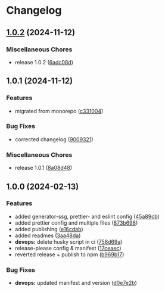 # Changelog

## [1.0.2](https://github.com/nico-i/prettier-config/compare/v1.0.1...v1.0.2) (2024-11-12)


### Miscellaneous Chores

* release 1.0.2 ([6adc08d](https://github.com/nico-i/prettier-config/commit/6adc08ddac7d84841b004224282bd925ea647aa6))

## 1.0.1 (2024-11-12)


### Features

* migrated from monorepo ([c331004](https://github.com/nico-i/prettier-config/commit/c331004ee3f4294c395dfd076b1ade95cca1c1af))


### Bug Fixes

* corrected changelog ([9009321](https://github.com/nico-i/prettier-config/commit/90093212321b0d649da858fa9cabb72f6ad218d9))


### Miscellaneous Chores

* release 1.0.1 ([8a08d48](https://github.com/nico-i/prettier-config/commit/8a08d48689aab329c6048a6b26192f8e49fde1d0))

## 1.0.0 (2024-02-13)


### Features

* added generator-ssg, prettier- and eslint config ([45a89cb](https://github.com/nico-i/nico-i/commit/45a89cbafaf4f3711523dd432f8da1e730f5715a))
* added prettier config and multiple files ([873b698](https://github.com/nico-i/nico-i/commit/873b698a57026ed29f9db25e0c81b2d3706f5f22))
* added publishing ([e16cdab](https://github.com/nico-i/nico-i/commit/e16cdab6ec2e91e6e28383c077ec3db822f95e28))
* added readmes ([3aa48da](https://github.com/nico-i/nico-i/commit/3aa48dadbfa3c7d46db18aa1b2d7c11a91b4fe0a))
* **devops:** delete husky script in ci ([758d69a](https://github.com/nico-i/nico-i/commit/758d69a11e52df5363056fe685e7ad0d2ca1e843))
* release-please config & manifest ([17ceaec](https://github.com/nico-i/nico-i/commit/17ceaec45ec114335dffc437fd53eadc703d54f3))
* reverted release + publish to npm ([b969b17](https://github.com/nico-i/nico-i/commit/b969b17cfb57702bbf45daf0258b79fee2462456))


### Bug Fixes

* **devops:** updated manifest and version ([d0e7e2b](https://github.com/nico-i/nico-i/commit/d0e7e2b4eda34f70b972b83014e8546549e1e835))
